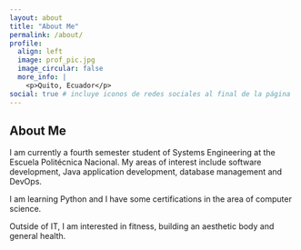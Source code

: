 ```yaml
---
layout: about
title: "About Me"
permalink: /about/
profile:
  align: left
  image: prof_pic.jpg
  image_circular: false
  more_info: |
    <p>Quito, Ecuador</p>
social: true # incluye iconos de redes sociales al final de la página
---
```


## About Me

I am currently a fourth semester student of Systems Engineering at the Escuela Politécnica Nacional. My areas of interest include software development, Java application development, database management and DevOps.

I am learning Python and I have some certifications in the area of computer science.

Outside of IT, I am interested in fitness, building an aesthetic body and general health.
